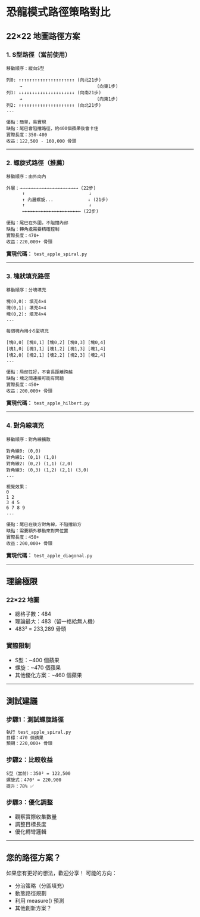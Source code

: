 # 恐龍模式路徑策略對比

## 22×22 地圖路徑方案

### 1. S型路徑（當前使用）
```
移動順序：縱向S型

列0: ↑↑↑↑↑↑↑↑↑↑↑↑↑↑↑↑↑↑↑↑↑ (向北21步)
     →                            (向東1步)
列1: ↓↓↓↓↓↓↓↓↓↓↓↓↓↓↓↓↓↓↓↓↓ (向南21步)
     →                            (向東1步)
列2: ↑↑↑↑↑↑↑↑↑↑↑↑↑↑↑↑↑↑↑↑↑ (向北21步)
...

優點：簡單，易實現
缺點：尾巴會阻擋路徑，約400個蘋果後會卡住
實際長度：350-400
收益：122,500 - 160,000 骨頭
```

---

### 2. 螺旋式路徑（推薦）
```
移動順序：由外向內

外層：→→→→→→→→→→→→→→→→→→→→→→ (22步)
      ↑                        ↓
      ↑ 內層螺旋...             ↓ (21步)
      ↑                        ↓
      ←←←←←←←←←←←←←←←←←←←←←← (22步)

優點：尾巴在外圍，不阻擋內部
缺點：轉角處需要精確控制
實際長度：470+
收益：220,000+ 骨頭
```

**實現代碼：** `test_apple_spiral.py`

---

### 3. 塊狀填充路徑
```
移動順序：分塊填充

塊(0,0): 填充4×4
塊(0,1): 填充4×4
塊(0,2): 填充4×4
...

每個塊內用小S型填充

[塊0,0] [塊0,1] [塊0,2] [塊0,3] [塊0,4]
[塊1,0] [塊1,1] [塊1,2] [塊1,3] [塊1,4]
[塊2,0] [塊2,1] [塊2,2] [塊2,3] [塊2,4]
...

優點：局部性好，不會長距離跨越
缺點：塊之間連接可能有問題
實際長度：450+
收益：200,000+ 骨頭
```

**實現代碼：** `test_apple_hilbert.py`

---

### 4. 對角線填充
```
移動順序：對角線擴散

對角線0: (0,0)
對角線1: (0,1) (1,0)
對角線2: (0,2) (1,1) (2,0)
對角線3: (0,3) (1,2) (2,1) (3,0)
...

視覺效果：
0
1 2
3 4 5
6 7 8 9
...

優點：尾巴在後方對角線，不阻擋前方
缺點：需要額外移動來對齊位置
實際長度：450+
收益：200,000+ 骨頭
```

**實現代碼：** `test_apple_diagonal.py`

---

## 理論極限

### 22×22 地圖
- 總格子數：484
- 理論最大：483（留一格給無人機）
- 483² = 233,289 骨頭

### 實際限制
- S型：~400 個蘋果
- 螺旋：~470 個蘋果
- 其他優化方案：~460 個蘋果

---

## 測試建議

### 步驟1：測試螺旋路徑
```bash
執行 test_apple_spiral.py
目標：470 個蘋果
預期：220,000+ 骨頭
```

### 步驟2：比較收益
```
S型（當前）：350² = 122,500
螺旋式：470² = 220,900
提升：78% ✅
```

### 步驟3：優化調整
- 觀察實際收集數量
- 調整目標長度
- 優化轉彎邏輯

---

## 您的路徑方案？

如果您有更好的想法，歡迎分享！
可能的方向：
- 分治策略（分區填充）
- 動態路徑規劃
- 利用 measure() 預測
- 其他創新方案？

